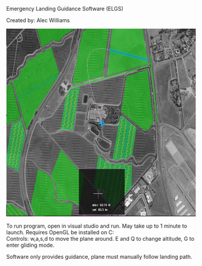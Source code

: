 Emergency Landing Guidance Software (ELGS)

Created by: Alec Williams

![Image of ELGS](https://github.com/AlecWilliams/ELGS/blob/master/ELGS.PNG)




To run program, open in visual studio and run. May take up to 1 minute to launch.
Requires OpenGL be installed on C:\
Controls: w,a,s,d to move the plane around. E and Q to change altitude, G to enter gliding mode.

Software only provides guidance, plane must manually follow landing path.
